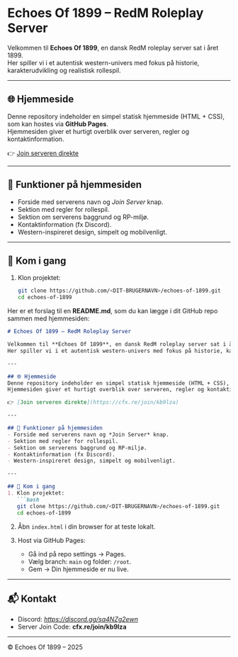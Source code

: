 # Echoes Of 1899 – RedM Roleplay Server

Velkommen til **Echoes Of 1899**, en dansk RedM roleplay server sat i året 1899.  
Her spiller vi i et autentisk western-univers med fokus på historie, karakterudvikling og realistisk rollespil.  

---

## 🌐 Hjemmeside
Denne repository indeholder en simpel statisk hjemmeside (HTML + CSS), som kan hostes via **GitHub Pages**.  
Hjemmesiden giver et hurtigt overblik over serveren, regler og kontaktinformation.

👉 [Join serveren direkte](https://cfx.re/join/kb9lza)

---

## 📜 Funktioner på hjemmesiden
- Forside med serverens navn og *Join Server* knap.  
- Sektion med regler for rollespil.  
- Sektion om serverens baggrund og RP-miljø.  
- Kontaktinformation (fx Discord).  
- Western-inspireret design, simpelt og mobilvenligt.  

---

## 🚀 Kom i gang
1. Klon projektet:
   ```bash
   git clone https://github.com/<DIT-BRUGERNAVN>/echoes-of-1899.git
   cd echoes-of-1899
Her er et forslag til en **README.md**, som du kan lægge i dit GitHub repo sammen med hjemmesiden:

````markdown
# Echoes Of 1899 – RedM Roleplay Server

Velkommen til **Echoes Of 1899**, en dansk RedM roleplay server sat i året 1899.  
Her spiller vi i et autentisk western-univers med fokus på historie, karakterudvikling og realistisk rollespil.  

---

## 🌐 Hjemmeside
Denne repository indeholder en simpel statisk hjemmeside (HTML + CSS), som kan hostes via **GitHub Pages**.  
Hjemmesiden giver et hurtigt overblik over serveren, regler og kontaktinformation.

👉 [Join serveren direkte](https://cfx.re/join/kb9lza)

---

## 📜 Funktioner på hjemmesiden
- Forside med serverens navn og *Join Server* knap.  
- Sektion med regler for rollespil.  
- Sektion om serverens baggrund og RP-miljø.  
- Kontaktinformation (fx Discord).  
- Western-inspireret design, simpelt og mobilvenligt.  

---

## 🚀 Kom i gang
1. Klon projektet:
   ```bash
   git clone https://github.com/<DIT-BRUGERNAVN>/echoes-of-1899.git
   cd echoes-of-1899
````

2. Åbn `index.html` i din browser for at teste lokalt.

3. Host via GitHub Pages:

   * Gå ind på repo settings → Pages.
   * Vælg branch: `main` og folder: `/root`.
   * Gem → Din hjemmeside er nu live.

---

## 📬 Kontakt

* Discord: *https://discord.gg/sa4NZg2ewn*
* Server Join Code: **cfx.re/join/kb9lza**

---
© Echoes Of 1899 – 2025
